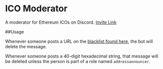 # ICO Moderator

A moderator for Ethereum ICOs on Discord. [Invite Link](https://discordapp.com/oauth2/authorize?client_id=338442093892468736&scope=bot&permissions=11264)

##Usage

Whenever someone posts a URL on the [blacklist found here](https://raw.githubusercontent.com/MyEtherWallet/ethereum-lists/master/urls-darklist.json), the bot will delete the message.
 
Whenever someone posts a 40-digit hexadecimal string, that message will be deleted unless the person is part of a role named `addressannouncer`.